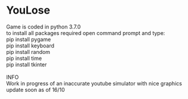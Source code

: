 # YouLose
Game is coded in python 3.7.0\
to install all packages required open command prompt and type:\
pip install pygame\
pip install keyboard\
pip install random\
pip install time\
pip install tkinter\
\
INFO\
Work in progress of an inaccurate youtube simulator with nice graphics
update soon as of 16/10

